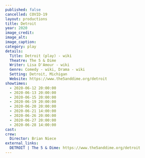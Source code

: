 ```yaml
---
published: false
cancelled: COVID-19
layout: productions
title: Detroit
year: 2020
image_credit: 
image_alt:
image_caption:
category: play
details:
  Title: Detroit (play) - wiki
  Theatre: The 5 & Dime
  Writer: Lisa D'Amour - wiki
  Genre: Comedy - wiki, Drama - wiki
  Setting: Detroit, Michigan
  Website: https://www.the5anddime.org/detroit
showtimes: 
  - 2020-06-12 20:00:00
  - 2020-06-13 20:00:00
  - 2020-06-15 20:00:00
  - 2020-06-19 20:00:00
  - 2020-06-20 20:00:00
  - 2020-06-21 14:00:00
  - 2020-06-26 20:00:00
  - 2020-06-27 20:00:00
  - 2020-06-28 14:00:00
cast:
crew:
  Director: Brian Niece
external_links:
  DETROIT | The 5 & Dime: https://www.the5anddime.org/detroit
---
```

